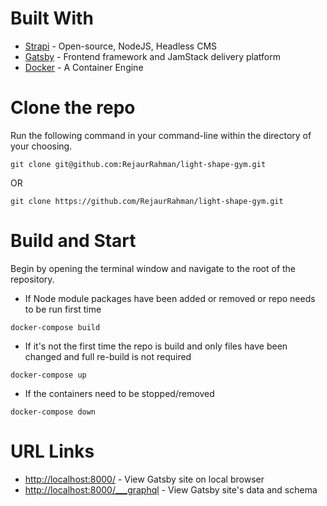 # Built With
* [Strapi](https://strapi.io/) - Open-source, NodeJS, Headless CMS
* [Gatsby](https://gatsby.com/) - Frontend framework and JamStack delivery platform
* [Docker](https://docker.com) - A Container Engine

# Clone the repo
Run the following command in your command-line within the directory of your choosing.
```
git clone git@github.com:RejaurRahman/light-shape-gym.git
```

OR

```
git clone https://github.com/RejaurRahman/light-shape-gym.git
```

# Build and Start
Begin by opening the terminal window and navigate to the root of the repository.

* If Node module packages have been added or removed or repo needs to be run first time
```
docker-compose build
```

* If it's not the first time the repo is build and only files have been changed and full re-build is not required
```
docker-compose up
```

* If the containers need to be stopped/removed
```
docker-compose down
```

# URL Links
* [http://localhost:8000/](http://localhost:8000/) - View Gatsby site on local browser
* [http://localhost:8000/___graphql](http://localhost:8000/___graphql) - View Gatsby site's data and schema
